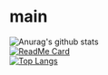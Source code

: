 # main
![Anurag's github stats](https://github-readme-stats.vercel.app/api?username=schooling-ohan&show_icons=true&theme=vue)
<br>
[![ReadMe Card](https://github-readme-stats.vercel.app/api/pin/?username=schooling-ohan&repo=main&show_owner=true&theme=vue)](https://github.com/anuraghazra/github-readme-stats)
<br>
[![Top Langs](https://github-readme-stats.vercel.app/api/top-langs/?username=schooling-ohan&repo=main&layout=compact&theme=vue)](https://github.com/anuraghazra/github-readme-stats)
